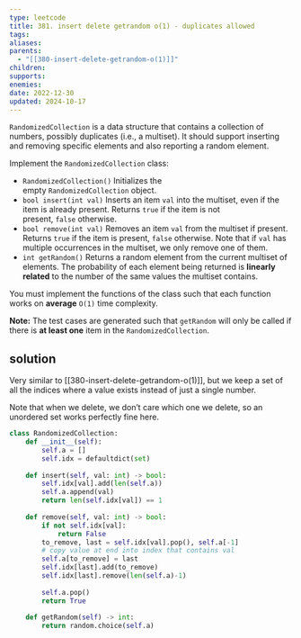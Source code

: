 ```yaml
---
type: leetcode
title: 381. insert delete getrandom o(1) - duplicates allowed
tags: 
aliases: 
parents:
  - "[[380-insert-delete-getrandom-o(1)]]"
children: 
supports: 
enemies: 
date: 2022-12-30
updated: 2024-10-17
---
```


`RandomizedCollection` is a data structure that contains a collection of numbers, possibly duplicates (i.e., a multiset). It should support inserting and removing specific elements and also reporting a random element.

Implement the `RandomizedCollection` class:

- `RandomizedCollection()` Initializes the empty `RandomizedCollection` object.
- `bool insert(int val)` Inserts an item `val` into the multiset, even if the item is already present. Returns `true` if the item is not present, `false` otherwise.
- `bool remove(int val)` Removes an item `val` from the multiset if present. Returns `true` if the item is present, `false` otherwise. Note that if `val` has multiple occurrences in the multiset, we only remove one of them.
- `int getRandom()` Returns a random element from the current multiset of elements. The probability of each element being returned is **linearly related** to the number of the same values the multiset contains.

You must implement the functions of the class such that each function works on **average** `O(1)` time complexity.

**Note:** The test cases are generated such that `getRandom` will only be called if there is **at least one** item in the `RandomizedCollection`.

## solution

Very similar to [[380-insert-delete-getrandom-o(1)]], but we keep a set of all the indices where a value exists instead of just a single number.

Note that when we delete, we don’t care which one we delete, so an unordered set works perfectly fine here.

```python
class RandomizedCollection:
	def __init__(self):
		self.a = []
		self.idx = defaultdict(set)
	  
	def insert(self, val: int) -> bool:
		self.idx[val].add(len(self.a))
		self.a.append(val)
		return len(self.idx[val]) == 1
	  
	def remove(self, val: int) -> bool:
		if not self.idx[val]:
			return False
		to_remove, last = self.idx[val].pop(), self.a[-1]
		# copy value at end into index that contains val
		self.a[to_remove] = last
		self.idx[last].add(to_remove)
		self.idx[last].remove(len(self.a)-1)
		  
		self.a.pop()
		return True
	  
	def getRandom(self) -> int:
		return random.choice(self.a)
```
